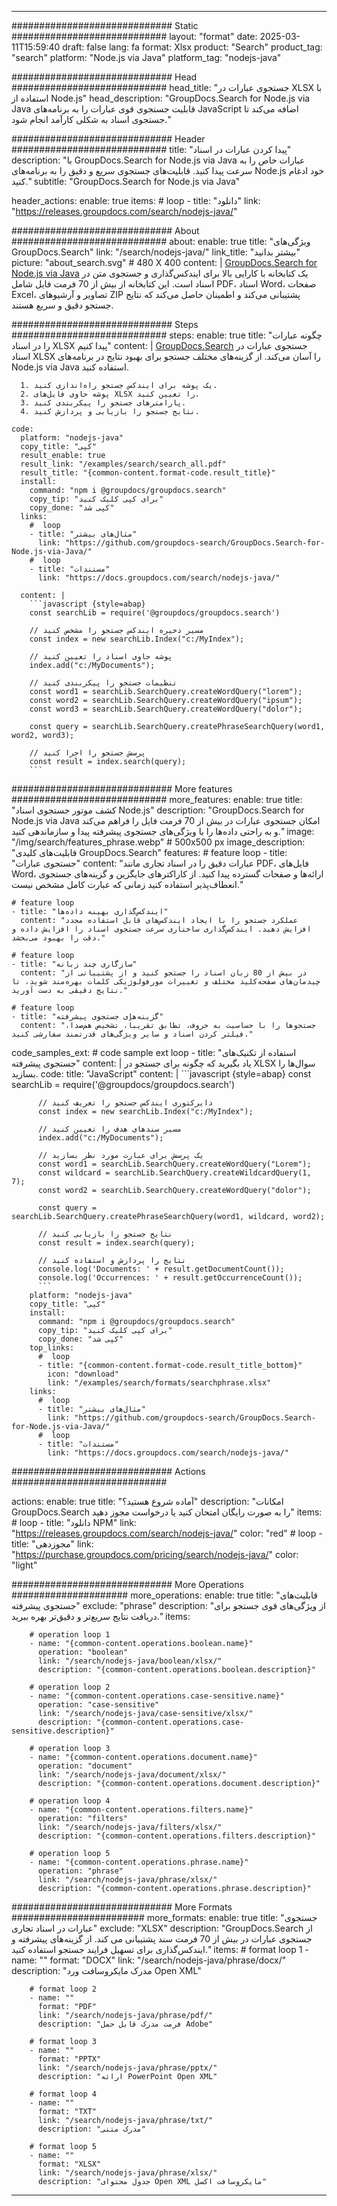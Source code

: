 
---
############################# Static ############################
layout: "format"
date:  2025-03-11T15:59:40
draft: false
lang: fa
format: Xlsx
product: "Search"
product_tag: "search"
platform: "Node.js via Java"
platform_tag: "nodejs-java"

############################# Head ############################
head_title: "جستجوی عبارات در XLSX با استفاده از Node.js"
head_description: "GroupDocs.Search for Node.js via Java قابلیت جستجوی قوی عبارات را به برنامه‌های JavaScript اضافه می‌کند تا جستجوی اسناد به شکلی کارآمد انجام شود."

############################# Header ############################
title: "پیدا کردن عبارات در اسناد" 
description: "با GroupDocs.Search for Node.js via Java عبارات خاص را به سرعت پیدا کنید. قابلیت‌های جستجوی سریع و دقیق را به برنامه‌های Node.js خود ادغام کنید."
subtitle: "GroupDocs.Search for Node.js via Java" 

header_actions:
  enable: true
  items:
    #  loop
    - title: "دانلود"
      link: "https://releases.groupdocs.com/search/nodejs-java/"
      
############################# About ############################
about:
    enable: true
    title: "ویژگی‌های GroupDocs.Search"
    link: "/search/nodejs-java/"
    link_title: "بیشتر بدانید"
    picture: "about_search.svg" # 480 X 400
    content: |
       [GroupDocs.Search for Node.js via Java](/search/nodejs-java/) یک کتابخانه با کارایی بالا برای ایندکس‌گذاری و جستجوی متن در اسناد است. این کتابخانه از بیش از 70 فرمت فایل شامل PDF، اسناد Word، صفحات Excel، تصاویر و آرشیوهای ZIP پشتیبانی می‌کند و اطمینان حاصل می‌کند که نتایج جستجو دقیق و سریع هستند.

############################# Steps ############################
steps:
    enable: true
    title: "چگونه عبارات را در اسناد XLSX پیدا کنیم"
    content: |
      [GroupDocs.Search](/search/nodejs-java/) جستجوی عبارات در اسناد XLSX را آسان می‌کند. از گزینه‌های مختلف جستجو برای بهبود نتایج در برنامه‌های Node.js via Java استفاده کنید.
      
      1. یک پوشه برای ایندکس جستجو راه‌اندازی کنید.
      2. پوشه حاوی فایل‌های XLSX را تعیین کنید.
      3. پارامترهای جستجو را پیکربندی کنید.
      4. نتایج جستجو را بازیابی و پردازش کنید.
   
    code:
      platform: "nodejs-java"
      copy_title: "کپی"
      result_enable: true
      result_link: "/examples/search/search_all.pdf"
      result_title: "{common-content.format-code.result_title}"
      install:
        command: "npm i @groupdocs/groupdocs.search"
        copy_tip: "برای کپی کلیک کنید"
        copy_done: "کپی شد"
      links:
        #  loop
        - title: "مثال‌های بیشتر"
          link: "https://github.com/groupdocs-search/GroupDocs.Search-for-Node.js-via-Java/"
        #  loop
        - title: "مستندات"
          link: "https://docs.groupdocs.com/search/nodejs-java/"
          
      content: |
        ```javascript {style=abap}
        const searchLib = require('@groupdocs/groupdocs.search')

        // مسیر ذخیره ایندکس جستجو را مشخص کنید
        const index = new searchLib.Index("c:/MyIndex");

        // پوشه حاوی اسناد را تعیین کنید
        index.add("c:/MyDocuments");

        // تنظیمات جستجو را پیکربندی کنید
        const word1 = searchLib.SearchQuery.createWordQuery("lorem");
        const word2 = searchLib.SearchQuery.createWordQuery("ipsum");
        const word3 = searchLib.SearchQuery.createWordQuery("dolor");

        const query = searchLib.SearchQuery.createPhraseSearchQuery(word1, word2, word3);

        // پرسش جستجو را اجرا کنید
        const result = index.search(query);
        ```            

############################# More features ############################
more_features:
  enable: true
  title: "کشف موتور جستجوی اسناد Node.js"
  description: "GroupDocs.Search for Node.js via Java امکان جستجوی عبارات در بیش از 70 فرمت فایل را فراهم می‌کند و به راحتی داده‌ها را با ویژگی‌های جستجوی پیشرفته پیدا و سازماندهی کنید."
  image: "/img/search/features_phrase.webp" # 500x500 px
  image_description: "قابلیت‌های کلیدی GroupDocs.Search"
  features:
    # feature loop
    - title: "جستجوی عبارات"
      content: "عبارات دقیق را در اسناد تجاری مانند PDF، فایل‌های Word، ارائه‌ها و صفحات گسترده پیدا کنید. از کاراکترهای جایگزین و گزینه‌های جستجوی انعطاف‌پذیر استفاده کنید زمانی که عبارت کامل مشخص نیست."

    # feature loop
    - title: "ایندکس‌گذاری بهینه داده‌ها"
      content: "عملکرد جستجو را با ایجاد ایندکس‌های قابل استفاده مجدد افزایش دهید. ایندکس‌گذاری ساختاری سرعت جستجوی اسناد را افزایش داده و دقت را بهبود می‌بخشد."

    # feature loop
    - title: "سازگاری چند زبانه"
      content: "در بیش از 80 زبان اسناد را جستجو کنید و از پشتیبانی از چیدمان‌های صفحه‌کلید مختلف و تغییرات مورفولوژیکی کلمات بهره‌مند شوید، تا نتایج دقیقی به دست آورید."

    # feature loop
    - title: "گزینه‌های جستجوی پیشرفته"
      content: "جستجوها را با حساسیت به حروف، تطابق تقریباً، تشخیص هم‌صدا، فیلتر کردن اسناد و سایر ویژگی‌های قدرتمند سفارشی کنید."
      
  code_samples_ext:
    # code sample ext loop
    - title: "استفاده از تکنیک‌های جستجوی پیشرفته"
      content: |
        یاد بگیرید که چگونه برای جستجو در XLSX سوال‌ها را بسازید.
      code:
        title: "JavaScript"
        content: |
          ```javascript {style=abap}
          const searchLib = require('@groupdocs/groupdocs.search')
          
          // دایرکتوری ایندکس جستجو را تعریف کنید
          const index = new searchLib.Index("c:/MyIndex");
              
          // مسیر سندهای هدف را تعیین کنید
          index.add("c:/MyDocuments");

          // یک پرسش برای عبارت مورد نظر بسازید
          const word1 = searchLib.SearchQuery.createWordQuery("Lorem");
          const wildcard = searchLib.SearchQuery.createWildcardQuery(1, 7);
          const word2 = searchLib.SearchQuery.createWordQuery("dolor");

          const query = searchLib.SearchQuery.createPhraseSearchQuery(word1, wildcard, word2);

          // نتایج جستجو را بازیابی کنید
          const result = index.search(query);
          
          // نتایج را پردازش و استفاده کنید
          console.log('Documents: ' + result.getDocumentCount());
          console.log('Occurrences: ' + result.getOccurrenceCount());
          ```
        platform: "nodejs-java"
        copy_title: "کپی"
        install:
          command: "npm i @groupdocs/groupdocs.search"
          copy_tip: "برای کپی کلیک کنید"
          copy_done: "کپی شد"
        top_links:
          #  loop
          - title: "{common-content.format-code.result_title_bottom}"
            icon: "download"
            link: "/examples/search/formats/searchphrase.xlsx"
        links:
          #  loop
          - title: "مثال‌های بیشتر"
            link: "https://github.com/groupdocs-search/GroupDocs.Search-for-Node.js-via-Java/"
          #  loop
          - title: "مستندات"
            link: "https://docs.groupdocs.com/search/nodejs-java/"
            

            


############################# Actions ############################

actions:
  enable: true
  title: "آماده شروع هستید؟"
  description: "امکانات GroupDocs.Search را به صورت رایگان امتحان کنید یا درخواست مجوز دهید"
  items:
    #  loop
    - title: "دانلود NPM"
      link: "https://releases.groupdocs.com/search/nodejs-java/"
      color: "red"
        #  loop
    - title: "مجوزدهی"
      link: "https://purchase.groupdocs.com/pricing/search/nodejs-java/"
      color: "light"


############################# More Operations #####################
more_operations:
    enable: true
    title: "قابلیت‌های جستجوی پیشرفته"
    exclude: "phrase"
    description: "از ویژگی‌های قوی جستجو برای دریافت نتایج سریع‌تر و دقیق‌تر بهره ببرید."
    items: 
          
        # operation loop 1
        - name: "{common-content.operations.boolean.name}"
          operation: "boolean"
          link: "/search/nodejs-java/boolean/xlsx/"
          description: "{common-content.operations.boolean.description}"

        # operation loop 2
        - name: "{common-content.operations.case-sensitive.name}"
          operation: "case-sensitive"
          link: "/search/nodejs-java/case-sensitive/xlsx/"
          description: "{common-content.operations.case-sensitive.description}"

        # operation loop 3
        - name: "{common-content.operations.document.name}"
          operation: "document"
          link: "/search/nodejs-java/document/xlsx/"
          description: "{common-content.operations.document.description}"

        # operation loop 4
        - name: "{common-content.operations.filters.name}"
          operation: "filters"
          link: "/search/nodejs-java/filters/xlsx/"
          description: "{common-content.operations.filters.description}"

        # operation loop 5
        - name: "{common-content.operations.phrase.name}"
          operation: "phrase"
          link: "/search/nodejs-java/phrase/xlsx/"
          description: "{common-content.operations.phrase.description}"
          
        
          
############################# More Formats ########################
more_formats:
    enable: true
    title: "جستجوی عبارات در اسناد تجاری"
    exclude: "XLSX"
    description: "GroupDocs.Search از جستجوی عبارات در بیش از 70 فرمت سند پشتیبانی می کند. از گزینه‌های پیشرفته و ایندکس‌گذاری برای تسهیل فرایند جستجو استفاده کنید."
    items: 
        # format loop 1
        - name: ""
          format: "DOCX"
          link: "/search/nodejs-java/phrase/docx/"
          description: "مدرک مایکروسافت ورد Open XML"
          
        # format loop 2
        - name: ""
          format: "PDF"
          link: "/search/nodejs-java/phrase/pdf/"
          description: "فرمت مدرک قابل حمل Adobe"
          
        # format loop 3
        - name: ""
          format: "PPTX"
          link: "/search/nodejs-java/phrase/pptx/"
          description: "ارائه PowerPoint Open XML"

        # format loop 4
        - name: ""
          format: "TXT"
          link: "/search/nodejs-java/phrase/txt/"
          description: "مدرک متنی"
          
        # format loop 5
        - name: ""
          format: "XLSX"
          link: "/search/nodejs-java/phrase/xlsx/"
          description: "جدول محتوای Open XML مایکروسافت اکسل"
  

---